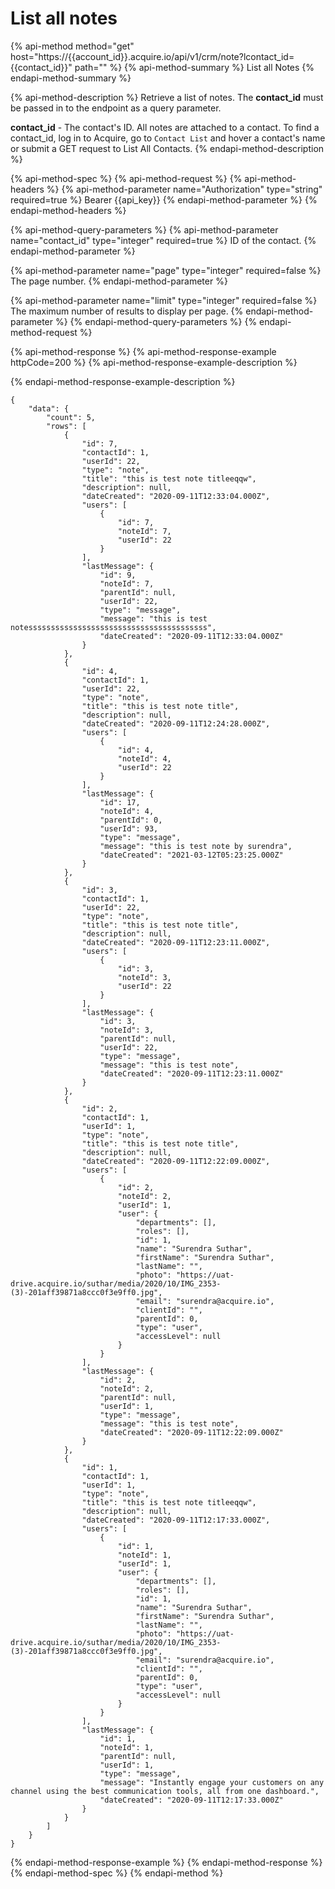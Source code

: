 # List all notes

{% api-method method="get" host="https://{{account\_id}}.acquire.io/api/v1/crm/note?lcontact\_id={{contact\_id}}" path="" %}
{% api-method-summary %}
List all Notes
{% endapi-method-summary %}

{% api-method-description %}
Retrieve a list of notes. The **contact\_id** must be passed in to the endpoint as a query parameter.   
  
**contact\_id** - The contact's ID. All notes are attached to a contact. To find a contact\_id, log in to Acquire, go to `Contact List` and hover a contact's name or submit a GET request to List All Contacts.
{% endapi-method-description %}

{% api-method-spec %}
{% api-method-request %}
{% api-method-headers %}
{% api-method-parameter name="Authorization" type="string" required=true %}
Bearer {{api\_key}}
{% endapi-method-parameter %}
{% endapi-method-headers %}

{% api-method-query-parameters %}
{% api-method-parameter name="contact\_id" type="integer" required=true %}
ID of the contact.
{% endapi-method-parameter %}

{% api-method-parameter name="page" type="integer" required=false %}
The page number.
{% endapi-method-parameter %}

{% api-method-parameter name="limit" type="integer" required=false %}
The maximum number of results to display per page.
{% endapi-method-parameter %}
{% endapi-method-query-parameters %}
{% endapi-method-request %}

{% api-method-response %}
{% api-method-response-example httpCode=200 %}
{% api-method-response-example-description %}

{% endapi-method-response-example-description %}

```
{
    "data": {
        "count": 5,
        "rows": [
            {
                "id": 7,
                "contactId": 1,
                "userId": 22,
                "type": "note",
                "title": "this is test note titleeqqw",
                "description": null,
                "dateCreated": "2020-09-11T12:33:04.000Z",
                "users": [
                    {
                        "id": 7,
                        "noteId": 7,
                        "userId": 22
                    }
                ],
                "lastMessage": {
                    "id": 9,
                    "noteId": 7,
                    "parentId": null,
                    "userId": 22,
                    "type": "message",
                    "message": "this is test notessssssssssssssssssssssssssssssssssssssss",
                    "dateCreated": "2020-09-11T12:33:04.000Z"
                }
            },
            {
                "id": 4,
                "contactId": 1,
                "userId": 22,
                "type": "note",
                "title": "this is test note title",
                "description": null,
                "dateCreated": "2020-09-11T12:24:28.000Z",
                "users": [
                    {
                        "id": 4,
                        "noteId": 4,
                        "userId": 22
                    }
                ],
                "lastMessage": {
                    "id": 17,
                    "noteId": 4,
                    "parentId": 0,
                    "userId": 93,
                    "type": "message",
                    "message": "this is test note by surendra",
                    "dateCreated": "2021-03-12T05:23:25.000Z"
                }
            },
            {
                "id": 3,
                "contactId": 1,
                "userId": 22,
                "type": "note",
                "title": "this is test note title",
                "description": null,
                "dateCreated": "2020-09-11T12:23:11.000Z",
                "users": [
                    {
                        "id": 3,
                        "noteId": 3,
                        "userId": 22
                    }
                ],
                "lastMessage": {
                    "id": 3,
                    "noteId": 3,
                    "parentId": null,
                    "userId": 22,
                    "type": "message",
                    "message": "this is test note",
                    "dateCreated": "2020-09-11T12:23:11.000Z"
                }
            },
            {
                "id": 2,
                "contactId": 1,
                "userId": 1,
                "type": "note",
                "title": "this is test note title",
                "description": null,
                "dateCreated": "2020-09-11T12:22:09.000Z",
                "users": [
                    {
                        "id": 2,
                        "noteId": 2,
                        "userId": 1,
                        "user": {
                            "departments": [],
                            "roles": [],
                            "id": 1,
                            "name": "Surendra Suthar",
                            "firstName": "Surendra Suthar",
                            "lastName": "",
                            "photo": "https://uat-drive.acquire.io/suthar/media/2020/10/IMG_2353-(3)-201aff39871a8ccc0f3e9ff0.jpg",
                            "email": "surendra@acquire.io",
                            "clientId": "",
                            "parentId": 0,
                            "type": "user",
                            "accessLevel": null
                        }
                    }
                ],
                "lastMessage": {
                    "id": 2,
                    "noteId": 2,
                    "parentId": null,
                    "userId": 1,
                    "type": "message",
                    "message": "this is test note",
                    "dateCreated": "2020-09-11T12:22:09.000Z"
                }
            },
            {
                "id": 1,
                "contactId": 1,
                "userId": 1,
                "type": "note",
                "title": "this is test note titleeqqw",
                "description": null,
                "dateCreated": "2020-09-11T12:17:33.000Z",
                "users": [
                    {
                        "id": 1,
                        "noteId": 1,
                        "userId": 1,
                        "user": {
                            "departments": [],
                            "roles": [],
                            "id": 1,
                            "name": "Surendra Suthar",
                            "firstName": "Surendra Suthar",
                            "lastName": "",
                            "photo": "https://uat-drive.acquire.io/suthar/media/2020/10/IMG_2353-(3)-201aff39871a8ccc0f3e9ff0.jpg",
                            "email": "surendra@acquire.io",
                            "clientId": "",
                            "parentId": 0,
                            "type": "user",
                            "accessLevel": null
                        }
                    }
                ],
                "lastMessage": {
                    "id": 1,
                    "noteId": 1,
                    "parentId": null,
                    "userId": 1,
                    "type": "message",
                    "message": "Instantly engage your customers on any channel using the best communication tools, all from one dashboard.",
                    "dateCreated": "2020-09-11T12:17:33.000Z"
                }
            }
        ]
    }
}
```
{% endapi-method-response-example %}
{% endapi-method-response %}
{% endapi-method-spec %}
{% endapi-method %}


